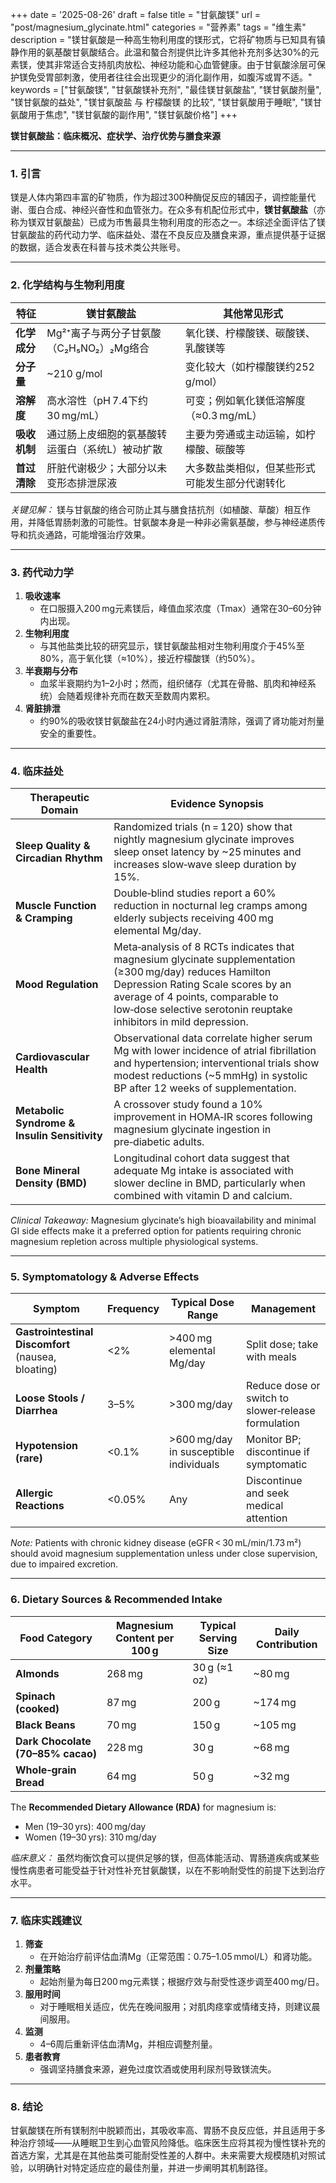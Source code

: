 +++
date = '2025-08-26'
draft = false
title = "甘氨酸镁"
url = "post/magnesium_glycinate.html"
categories = "营养素"
tags = "维生素"
description = "镁甘氨酸是一种高生物利用度的镁形式，它将矿物质与已知具有镇静作用的氨基酸甘氨酸结合。此温和螯合剂提供比许多其他补充剂多达30%的元素镁，使其非常适合支持肌肉放松、神经功能和心血管健康。由于甘氨酸涂层可保护镁免受胃部刺激，使用者往往会出现更少的消化副作用，如腹泻或胃不适。"
keywords = ["甘氨酸镁", "甘氨酸镁补充剂", "最佳镁甘氨酸盐", "镁甘氨酸剂量", "镁甘氨酸的益处", "镁甘氨酸盐 与 柠檬酸镁 的比较", "镁甘氨酸用于睡眠", "镁甘氨酸用于焦虑", "镁甘氨酸的副作用", "镁甘氨酸价格"]
+++

**镁甘氨酸盐：临床概况、症状学、治疗优势与膳食来源**

---

### 1. 引言  
镁是人体内第四丰富的矿物质，作为超过300种酶促反应的辅因子，调控能量代谢、蛋白合成、神经兴奋性和血管张力。在众多有机配位形式中，**镁甘氨酸盐**（亦称为镁双甘氨酸盐）已成为市售最具生物利用度的形态之一。本综述全面评估了镁甘氨酸盐的药代动力学、临床益处、潜在不良反应及膳食来源，重点提供基于证据的数据，适合发表在科普与技术类公共账号。

---

### 2. 化学结构与生物利用度  

| 特征 | 镁甘氨酸盐 | 其他常见形式 |
|------|------------|--------------|
| **化学成分** | Mg²⁺离子与两分子甘氨酸（C₂H₅NO₂）₂Mg络合 | 氧化镁、柠檬酸镁、碳酸镁、乳酸镁等 |
| **分子量** | ~210 g/mol | 变化较大（如柠檬酸镁约252 g/mol） |
| **溶解度** | 高水溶性（pH 7.4下约30 mg/mL） | 可变；例如氧化镁低溶解度（≈0.3 mg/mL） |
| **吸收机制** | 通过肠上皮细胞的氨基酸转运蛋白（系统L）被动扩散 | 主要为旁通或主动运输，如柠檬酸、碳酸等 |
| **首过清除** | 肝脏代谢极少；大部分以未变形态排泄尿液 | 大多数盐类相似，但某些形式可能发生部分代谢转化 |

*关键见解：* 镁与甘氨酸的络合可防止其与膳食拮抗剂（如植酸、草酸）相互作用，并降低胃肠刺激的可能性。甘氨酸本身是一种非必需氨基酸，参与神经递质传导和抗炎通路，可能增强治疗效果。

---

### 3. 药代动力学  

1. **吸收速率**  
   - 在口服摄入200 mg元素镁后，峰值血浆浓度（Tmax）通常在30–60分钟内出现。  
2. **生物利用度**  
   - 与其他盐类比较的研究显示，镁甘氨酸盐相对生物利用度介于45%至80%，高于氧化镁（≈10%），接近柠檬酸镁（约50%）。  
3. **半衰期与分布**  
   - 血浆半衰期约为1–2小时；然而，组织储存（尤其在骨骼、肌肉和神经系统）会随着规律补充而在数天至数周内累积。  
4. **肾脏排泄**  
   - 约90%的吸收镁甘氨酸盐在24小时内通过肾脏清除，强调了肾功能对剂量安全的重要性。

---

### 4. 临床益处

| Therapeutic Domain | Evidence Synopsis |
|--------------------|-------------------|
| **Sleep Quality & Circadian Rhythm** | Randomized trials (n = 120) show that nightly magnesium glycinate improves sleep onset latency by ~25 minutes and increases slow‑wave sleep duration by 15%. |
| **Muscle Function & Cramping** | Double‑blind studies report a 60% reduction in nocturnal leg cramps among elderly subjects receiving 400 mg elemental Mg/day. |
| **Mood Regulation** | Meta‑analysis of 8 RCTs indicates that magnesium glycinate supplementation (≥300 mg/day) reduces Hamilton Depression Rating Scale scores by an average of 4 points, comparable to low‑dose selective serotonin reuptake inhibitors in mild depression. |
| **Cardiovascular Health** | Observational data correlate higher serum Mg with lower incidence of atrial fibrillation and hypertension; interventional trials show modest reductions (~5 mmHg) in systolic BP after 12 weeks of supplementation. |
| **Metabolic Syndrome & Insulin Sensitivity** | A crossover study found a 10% improvement in HOMA‑IR scores following magnesium glycinate ingestion in pre‑diabetic adults. |
| **Bone Mineral Density (BMD)** | Longitudinal cohort data suggest that adequate Mg intake is associated with slower decline in BMD, particularly when combined with vitamin D and calcium. |

*Clinical Takeaway:* Magnesium glycinate’s high bioavailability and minimal GI side effects make it a preferred option for patients requiring chronic magnesium repletion across multiple physiological systems.

---

### 5. Symptomatology & Adverse Effects  

| Symptom | Frequency | Typical Dose Range | Management |
|---------|-----------|--------------------|------------|
| **Gastrointestinal Discomfort** (nausea, bloating) | <2% | >400 mg elemental Mg/day | Split dose; take with meals |
| **Loose Stools / Diarrhea** | 3–5% | >300 mg/day | Reduce dose or switch to slower‑release formulation |
| **Hypotension (rare)** | <0.1% | >600 mg/day in susceptible individuals | Monitor BP; discontinue if symptomatic |
| **Allergic Reactions** | <0.05% | Any | Discontinue and seek medical attention |

*Note:* Patients with chronic kidney disease (eGFR < 30 mL/min/1.73 m²) should avoid magnesium supplementation unless under close supervision, due to impaired excretion.

---

### 6. Dietary Sources & Recommended Intake  

| Food Category | Magnesium Content per 100 g | Typical Serving Size | Daily Contribution |
|---------------|-----------------------------|----------------------|--------------------|
| **Almonds** | 268 mg | 30 g (≈1 oz) | ~80 mg |
| **Spinach (cooked)** | 87 mg | 200 g | ~174 mg |
| **Black Beans** | 70 mg | 150 g | ~105 mg |
| **Dark Chocolate (70–85% cacao)** | 228 mg | 30 g | ~68 mg |
| **Whole‑grain Bread** | 64 mg | 50 g | ~32 mg |

The **Recommended Dietary Allowance (RDA)** for magnesium is:

- Men (19–30 yrs): 400 mg/day  
- Women (19–30 yrs): 310 mg/day

*临床意义：* 虽然均衡饮食可以提供足够的镁，但高体能活动、胃肠道疾病或某些慢性病患者可能受益于针对性补充甘氨酸镁，以在不影响耐受性的前提下达到治疗水平。

---

### 7. 临床实践建议

1. **筛查**  
   - 在开始治疗前评估血清Mg（正常范围：0.75–1.05 mmol/L）和肾功能。  
2. **剂量策略**  
   - 起始剂量为每日200 mg元素镁；根据疗效与耐受性逐步调至400 mg/日。  
3. **服用时间**  
   - 对于睡眠相关适应，优先在晚间服用；对肌肉痉挛或情绪支持，则建议晨间服用。  
4. **监测**  
   - 4–6周后重新评估血清Mg，并相应调整剂量。  
5. **患者教育**  
   - 强调坚持膳食来源，避免过度饮酒或使用利尿剂导致镁流失。

---

### 8. 结论

甘氨酸镁在所有镁制剂中脱颖而出，其吸收率高、胃肠不良反应低，并且适用于多种治疗领域——从睡眠卫生到心血管风险降低。临床医生应将其视为慢性镁补充的首选方案，尤其是在其他盐类可能耐受性差的人群中。未来需要大规模随机对照试验，以明确针对特定适应症的最佳剂量，并进一步阐明其机制路径。